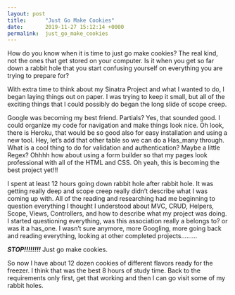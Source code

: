 ```yaml
---
layout: post
title:      "Just Go Make Cookies"
date:       2019-11-27 15:12:14 +0000
permalink:  just_go_make_cookies
---
```





How do you know when it is time to just go make cookies?  The real kind, not the ones that get stored on your computer.  Is it when you get so far down a rabbit hole that you start confusing yourself on everything you are trying to prepare for?

With extra time to think about my Sinatra Project and what I wanted to do, I began laying things out on paper.  I was trying to keep it small, but all of the exciting things that I could possibly do began the long slide of scope creep.  

Google was becoming my best friend.  Partials? Yes, that sounded good.  I could organize my code for navigation and make things look nice.  Oh look, there is Heroku, that would be so good also for easy installation and using a new tool.  Hey, let’s add that other table so we can do a Has_many through.  What is a cool thing to do for validation and authentication?  Maybe a little Regex?  Ohhhh  how about using a form builder so that my pages look  professional with all of the HTML and CSS. Oh yeah, this is becoming the best project yet!!!

I spent at least 12 hours going down rabbit hole after rabbit hole.  It was getting really deep and scope creep really didn’t describe what I was coming up with.  All of the reading and researching had me beginning to question everything I thought I understood  about MVC, CRUD, Helpers, Scope, Views, Controllers, and how to describe what my project was doing.  I started questioning everything, was this association  really a belongs to? or was it a has_one.   I wasn’t sure anymore, more Googling, more going back and reading everything, looking at other completed projects.........

***STOP!!!!!!!!***  Just go make cookies.

So now I have about 12 dozen cookies of different flavors ready for the freezer.  I think that was the best 8 hours of study time.  Back to the requirements only first, get that working and then I can go visit some of my rabbit holes.

